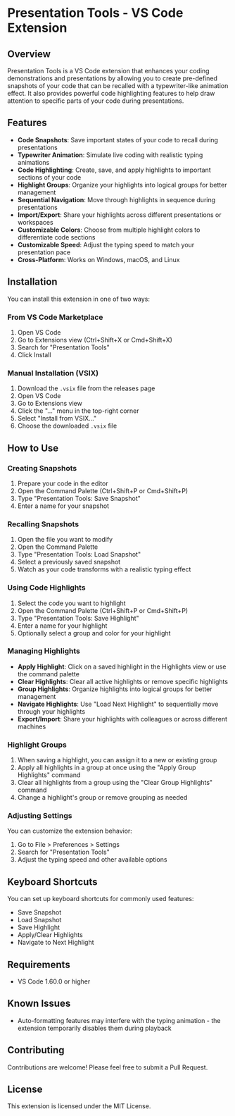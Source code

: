 # Presentation Tools - VS Code Extension

## Overview
Presentation Tools is a VS Code extension that enhances your coding demonstrations and presentations by allowing you to create pre-defined snapshots of your code that can be recalled with a typewriter-like animation effect. It also provides powerful code highlighting features to help draw attention to specific parts of your code during presentations.

## Features
- **Code Snapshots**: Save important states of your code to recall during presentations
- **Typewriter Animation**: Simulate live coding with realistic typing animations
- **Code Highlighting**: Create, save, and apply highlights to important sections of your code
- **Highlight Groups**: Organize your highlights into logical groups for better management
- **Sequential Navigation**: Move through highlights in sequence during presentations
- **Import/Export**: Share your highlights across different presentations or workspaces
- **Customizable Colors**: Choose from multiple highlight colors to differentiate code sections
- **Customizable Speed**: Adjust the typing speed to match your presentation pace
- **Cross-Platform**: Works on Windows, macOS, and Linux

## Installation
You can install this extension in one of two ways:

### From VS Code Marketplace
1. Open VS Code
2. Go to Extensions view (Ctrl+Shift+X or Cmd+Shift+X)
3. Search for "Presentation Tools"
4. Click Install

### Manual Installation (VSIX)
1. Download the `.vsix` file from the releases page
2. Open VS Code
3. Go to Extensions view
4. Click the "..." menu in the top-right corner
5. Select "Install from VSIX..."
6. Choose the downloaded `.vsix` file

## How to Use

### Creating Snapshots
1. Prepare your code in the editor
2. Open the Command Palette (Ctrl+Shift+P or Cmd+Shift+P)
3. Type "Presentation Tools: Save Snapshot"
4. Enter a name for your snapshot

### Recalling Snapshots
1. Open the file you want to modify
2. Open the Command Palette
3. Type "Presentation Tools: Load Snapshot"
4. Select a previously saved snapshot
5. Watch as your code transforms with a realistic typing effect

### Using Code Highlights
1. Select the code you want to highlight
2. Open the Command Palette (Ctrl+Shift+P or Cmd+Shift+P)
3. Type "Presentation Tools: Save Highlight"
4. Enter a name for your highlight
5. Optionally select a group and color for your highlight

### Managing Highlights
- **Apply Highlight**: Click on a saved highlight in the Highlights view or use the command palette
- **Clear Highlights**: Clear all active highlights or remove specific highlights
- **Group Highlights**: Organize highlights into logical groups for better management
- **Navigate Highlights**: Use "Load Next Highlight" to sequentially move through your highlights
- **Export/Import**: Share your highlights with colleagues or across different machines

### Highlight Groups
1. When saving a highlight, you can assign it to a new or existing group
2. Apply all highlights in a group at once using the "Apply Group Highlights" command
3. Clear all highlights from a group using the "Clear Group Highlights" command
4. Change a highlight's group or remove grouping as needed

### Adjusting Settings
You can customize the extension behavior:
1. Go to File > Preferences > Settings
2. Search for "Presentation Tools"
3. Adjust the typing speed and other available options

## Keyboard Shortcuts
You can set up keyboard shortcuts for commonly used features:
- Save Snapshot
- Load Snapshot
- Save Highlight
- Apply/Clear Highlights
- Navigate to Next Highlight

## Requirements
- VS Code 1.60.0 or higher

## Known Issues
- Auto-formatting features may interfere with the typing animation - the extension temporarily disables them during playback

## Contributing
Contributions are welcome! Please feel free to submit a Pull Request.

## License
This extension is licensed under the MIT License.
